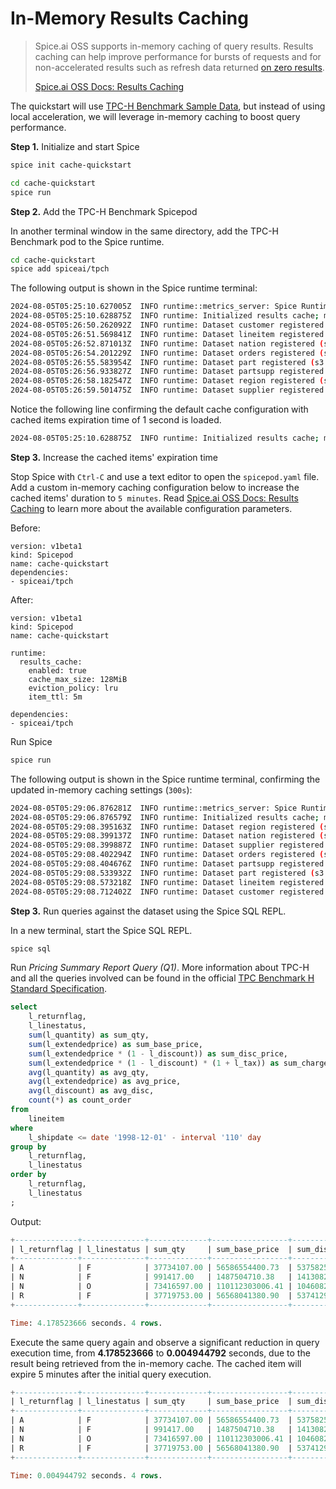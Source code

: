 # In-Memory Results Caching

> Spice.ai OSS supports in-memory caching of query results.
> Results caching can help improve performance for bursts of requests and for non-accelerated results such as refresh data returned [on zero results](https://docs.spiceai.org/data-accelerators/data-refresh#behavior-on-zero-results).
>
> [Spice.ai OSS Docs: Results Caching](https://docs.spiceai.org/features/caching)

The quickstart will use [TPC-H Benchmark Sample Data](https://github.com/spiceai/quickstarts/tree/trunk/tpc-h), but instead of using local acceleration, we will leverage in-memory caching to boost query performance.

**Step 1.** Initialize and start Spice

```bash
spice init cache-quickstart
```

```bash
cd cache-quickstart
spice run
```

**Step 2.** Add the TPC-H Benchmark Spicepod

In another terminal window in the same directory, add the TPC-H Benchmark pod to the Spice runtime.

```bash
cd cache-quickstart
spice add spiceai/tpch
```

The following output is shown in the Spice runtime terminal:

```bash
2024-08-05T05:25:10.627005Z  INFO runtime::metrics_server: Spice Runtime Metrics listening on 127.0.0.1:9090
2024-08-05T05:25:10.628875Z  INFO runtime: Initialized results cache; max size: 128.00 MiB, item ttl: 1s
2024-08-05T05:26:50.262092Z  INFO runtime: Dataset customer registered (s3://spiceai-demo-datasets/tpch/customer/), results cache enabled.
2024-08-05T05:26:51.569841Z  INFO runtime: Dataset lineitem registered (s3://spiceai-demo-datasets/tpch/lineitem/), results cache enabled.
2024-08-05T05:26:52.871013Z  INFO runtime: Dataset nation registered (s3://spiceai-demo-datasets/tpch/nation/), results cache enabled.
2024-08-05T05:26:54.201229Z  INFO runtime: Dataset orders registered (s3://spiceai-demo-datasets/tpch/orders/), results cache enabled.
2024-08-05T05:26:55.583954Z  INFO runtime: Dataset part registered (s3://spiceai-demo-datasets/tpch/part/), results cache enabled.
2024-08-05T05:26:56.933827Z  INFO runtime: Dataset partsupp registered (s3://spiceai-demo-datasets/tpch/partsupp/), results cache enabled.
2024-08-05T05:26:58.182547Z  INFO runtime: Dataset region registered (s3://spiceai-demo-datasets/tpch/region/), results cache enabled.
2024-08-05T05:26:59.501475Z  INFO runtime: Dataset supplier registered (s3://spiceai-demo-datasets/tpch/supplier/), results cache enabled.
```

Notice the following line confirming the default cache configuration with cached items expiration time of 1 second is loaded.

```bash
2024-08-05T05:25:10.628875Z  INFO runtime: Initialized results cache; max size: 128.00 MiB, item ttl: 1s
```

**Step 3.** Increase the cached items' expiration time

Stop Spice with `Ctrl-C` and use a text editor to open the `spicepod.yaml` file. Add a custom in-memory caching configuration below to increase the cached items' duration to `5 minutes`. Read [Spice.ai OSS Docs: Results Caching](https://docs.spiceai.org/features/caching) to learn more about the available configuration parameters.

Before:
```
version: v1beta1
kind: Spicepod
name: cache-quickstart
dependencies:
- spiceai/tpch
```
After:
```
version: v1beta1
kind: Spicepod
name: cache-quickstart

runtime:
  results_cache:
    enabled: true
    cache_max_size: 128MiB
    eviction_policy: lru 
    item_ttl: 5m

dependencies:
- spiceai/tpch
```

Run Spice
```bash
spice run
```

The following output is shown in the Spice runtime terminal, confirming the updated in-memory caching settings (`300s`):

```bash
2024-08-05T05:29:06.876281Z  INFO runtime::metrics_server: Spice Runtime Metrics listening on 127.0.0.1:9090
2024-08-05T05:29:06.876579Z  INFO runtime: Initialized results cache; max size: 128.00 MiB, item ttl: 300s
2024-08-05T05:29:08.395163Z  INFO runtime: Dataset region registered (s3://spiceai-demo-datasets/tpch/region/), results cache enabled.
2024-08-05T05:29:08.399137Z  INFO runtime: Dataset nation registered (s3://spiceai-demo-datasets/tpch/nation/), results cache enabled.
2024-08-05T05:29:08.399887Z  INFO runtime: Dataset supplier registered (s3://spiceai-demo-datasets/tpch/supplier/), results cache enabled.
2024-08-05T05:29:08.402294Z  INFO runtime: Dataset orders registered (s3://spiceai-demo-datasets/tpch/orders/), results cache enabled.
2024-08-05T05:29:08.404676Z  INFO runtime: Dataset partsupp registered (s3://spiceai-demo-datasets/tpch/partsupp/), results cache enabled.
2024-08-05T05:29:08.533932Z  INFO runtime: Dataset part registered (s3://spiceai-demo-datasets/tpch/part/), results cache enabled.
2024-08-05T05:29:08.573218Z  INFO runtime: Dataset lineitem registered (s3://spiceai-demo-datasets/tpch/lineitem/), results cache enabled.
2024-08-05T05:29:08.712402Z  INFO runtime: Dataset customer registered (s3://spiceai-demo-datasets/tpch/customer/), results cache enabled.
```

**Step 3.** Run queries against the dataset using the Spice SQL REPL.

In a new terminal, start the Spice SQL REPL.

```bash
spice sql
```

Run *Pricing Summary Report Query (Q1)*. More information about TPC-H and all the queries involved can be found in the official [TPC Benchmark H Standard Specification](https://www.tpc.org/tpc_documents_current_versions/pdf/tpc-h_v2.17.1.pdf).

```sql
select
	l_returnflag,
	l_linestatus,
	sum(l_quantity) as sum_qty,
	sum(l_extendedprice) as sum_base_price,
	sum(l_extendedprice * (1 - l_discount)) as sum_disc_price,
	sum(l_extendedprice * (1 - l_discount) * (1 + l_tax)) as sum_charge,
	avg(l_quantity) as avg_qty,
	avg(l_extendedprice) as avg_price,
	avg(l_discount) as avg_disc,
	count(*) as count_order
from
	lineitem
where
	l_shipdate <= date '1998-12-01' - interval '110' day
group by
	l_returnflag,
	l_linestatus
order by
	l_returnflag,
	l_linestatus
;
```
Output:
```sql
+--------------+--------------+-------------+-----------------+-------------------+---------------------+-----------+--------------+----------+-------------+
| l_returnflag | l_linestatus | sum_qty     | sum_base_price  | sum_disc_price    | sum_charge          | avg_qty   | avg_price    | avg_disc | count_order |
+--------------+--------------+-------------+-----------------+-------------------+---------------------+-----------+--------------+----------+-------------+
| A            | F            | 37734107.00 | 56586554400.73  | 53758257134.8700  | 55909065222.827692  | 25.522005 | 38273.129734 | 0.049985 | 1478493     |
| N            | F            | 991417.00   | 1487504710.38   | 1413082168.0541   | 1469649223.194375   | 25.516471 | 38284.467760 | 0.050093 | 38854       |
| N            | O            | 73416597.00 | 110112303006.41 | 104608220776.3836 | 108796375788.183317 | 25.502437 | 38249.282778 | 0.049996 | 2878807     |
| R            | F            | 37719753.00 | 56568041380.90  | 53741292684.6040  | 55889619119.831932  | 25.505793 | 38250.854626 | 0.050009 | 1478870     |
+--------------+--------------+-------------+-----------------+-------------------+---------------------+-----------+--------------+----------+-------------+

Time: 4.178523666 seconds. 4 rows.
```

Execute the same query again and observe a significant reduction in query execution time, from **4.178523666** to **0.004944792** seconds, due to the result being retrieved from the in-memory cache. The cached item will expire 5 minutes after the initial query execution. 

```sql
+--------------+--------------+-------------+-----------------+-------------------+---------------------+-----------+--------------+----------+-------------+
| l_returnflag | l_linestatus | sum_qty     | sum_base_price  | sum_disc_price    | sum_charge          | avg_qty   | avg_price    | avg_disc | count_order |
+--------------+--------------+-------------+-----------------+-------------------+---------------------+-----------+--------------+----------+-------------+
| A            | F            | 37734107.00 | 56586554400.73  | 53758257134.8700  | 55909065222.827692  | 25.522005 | 38273.129734 | 0.049985 | 1478493     |
| N            | F            | 991417.00   | 1487504710.38   | 1413082168.0541   | 1469649223.194375   | 25.516471 | 38284.467760 | 0.050093 | 38854       |
| N            | O            | 73416597.00 | 110112303006.41 | 104608220776.3836 | 108796375788.183317 | 25.502437 | 38249.282778 | 0.049996 | 2878807     |
| R            | F            | 37719753.00 | 56568041380.90  | 53741292684.6040  | 55889619119.831932  | 25.505793 | 38250.854626 | 0.050009 | 1478870     |
+--------------+--------------+-------------+-----------------+-------------------+---------------------+-----------+--------------+----------+-------------+

Time: 0.004944792 seconds. 4 rows.
```
